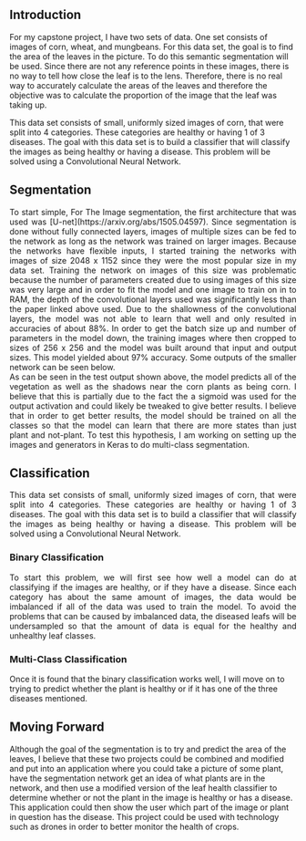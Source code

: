 ## Introduction
For my capstone project, I have two sets of data. One set consists of images of corn, wheat, and mungbeans. For this data set, the goal is to find the area of the leaves in the picture. To do this semantic segmentation will be used. Since there are not any reference points in these images, there is no way to tell how close the leaf is to the lens. Therefore, there is no real way to accurately calculate the areas of the leaves and therefore the objective was to calculate the proportion of the image that the leaf was taking up.

This data set consists of small, uniformly sized images of corn, that were split into 4 categories. These categories are healthy or having 1 of 3 diseases. The goal with this data set is to build a classifier that will classify the images as being healthy or having a disease. This problem will be solved using a Convolutional Neural Network.


## Segmentation
<div style="text-align: justify">
To start simple, 
For The Image segmentation, the first architecture that was used was [U-net](https://arxiv.org/abs/1505.04597). Since segmentation is done without fully connected layers, images of multiple sizes can be fed to the network as long as the network was trained on larger images. Because the networks have flexible inputs, I started training the networks with images of size 2048 x 1152 since they were the most popular size in my data set. Training the network on images of this size was problematic because the number of parameters created due to using images of this size was very large and in order to fit the model and one image to train on in to RAM, the depth of the convolutional layers used was significantly less than the paper linked above used. Due to the shallowness of the convolutional layers, the model was not able to learn that well and only resulted in accuracies of about 88%. In order to get the batch size up and number of parameters in the model down, the training images where then cropped to sizes of 256 x 256 and the model was built around that input and output sizes. This model yielded about 97% accuracy. Some outputs of the smaller network can be seen below.
</div>

<div style="text-align: justify">
As can be seen in the test output shown above, the model predicts all of the vegetation as well as the shadows near the corn plants as being corn. I believe
that this is partially due to the fact the a sigmoid was used for the output activation and could likely be tweaked to give better results. I believe that in
order to get better results, the model should be trained on all the classes so that the model can learn that there are more states than just plant and not-plant. To test this hypothesis, I am working on setting up the images and generators in Keras to do multi-class segmentation.  
</div>

## Classification
<div style="text-align: justify">
This data set consists of small, uniformly sized images of corn, that were split into 4 categories. These categories are healthy or having 1 of 3 diseases. The goal with this data set is to build a classifier that will classify the images as being healthy or having a disease. This problem will be solved using a Convolutional Neural Network.
</div>

### Binary Classification
<div style="text-align: justify">
To start this problem, we will first see how well a model can do at classifying if the images are healthy, or if they have a disease. Since each category has about the same amount of images, the data would be imbalanced if all of the data was used to train the model. To avoid the problems that can be caused by imbalanced data, the diseased leafs will be undersampled so that the amount of data is equal for the healthy and unhealthy leaf classes.
</div>

### Multi-Class Classification
Once it is found that the binary classification works well, I will move on to trying to predict whether the plant is healthy or if it has one of the three diseases mentioned.

## Moving Forward
Although the goal of the segmentation is to try and predict the area of the leaves, I believe that these two projects could be combined and modified and put into an application where you could take a picture of some plant, have the segmentation network get an idea of what plants are in the network, and then use a modified version of the leaf health classifier to determine whether or not the plant in the image is healthy or has a disease. This application could then show the user which part of the image or plant in question has the disease. This project could be used with technology such as drones in order to better monitor the health of crops.
